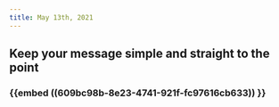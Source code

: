 ```yaml
---
title: May 13th, 2021
---
```


## Keep your message simple and straight to the point
### {{embed ((609bc98b-8e23-4741-921f-fc97616cb633)) }}
###
